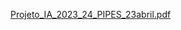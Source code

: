 [Projeto_IA_2023_24_PIPES_23abril.pdf](https://github.com/user-attachments/files/18104093/Projeto_IA_2023_24_PIPES_23abril.pdf)
